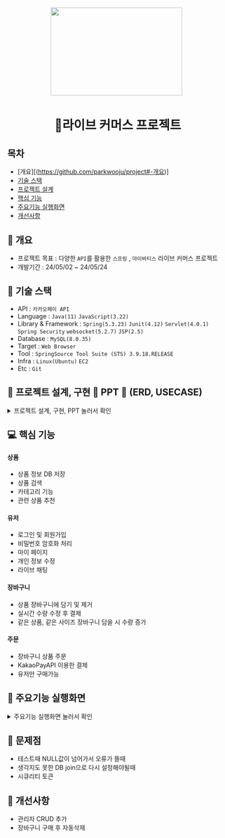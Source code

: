 <h1 align='center'> <img src='https://cdn-icons-png.flaticon.com/512/5208/5208370.png' style='width: 300px; height: 200px;'>&nbsp;</h1>
<h1  align='center'>👕라이브 커머스 프로젝트</h1>



## 목차
- [개요][(https://github.com/parkwooju/project#-개요)]
- [기술 스택](https://github.com/parkwooju/project#-기술-스택)
- [프로젝트 설계](https://github.com/parkwooju/project#-프로젝트-설계)
- [핵심 기능](https://github.com/parkwooju/project#-핵심-기능)
- [주요기능 실행화면](https://github.com/parkwooju/project#-주요기능-실행화면)
- [개선사항](https://github.com/parkwooju/project#--개선사항)
  


## 🚩 개요
- 프로젝트 목표 : 다양한 `API`를 활용한 `스프링` , `마이바티스` 라이브 커머스 프로젝트
- 개발기간 : 24/05/02 ~ 24/05/24



## 🔧 기술 스택
- API : `카카오페이 API`
- Language : `Java(11)` `JavaScript(3.22)`
- Library & Framework : `Spring(5.3.23)` `Junit(4.12)` `Servlet(4.0.1)` `Spring Security` `websocket(5.2.7)` `JSP(2.5)`
- Database : `MySQL(8.0.35)`
- Target : `Web Browser`
- Tool : `SpringSource Tool Suite (STS) 3.9.18.RELEASE`
- Infra : `Linux(Ubuntu)` `EC2`
- Etc : `Git`

## 👾 프로젝트 설계, 구현 📂 PPT 📂 (ERD, USECASE)

<details><summary>프로젝트 설계, 구현, PPT 눌러서 확인</summary>   
<div align="center">   

| **![1](https://github.com/YoungQWER/LiveCommerce/assets/157094828/9f6401a4-513b-4c22-911a-3a8d28542624)** |
| **![2](https://github.com/YoungQWER/LiveCommerce/assets/157094828/8ff0b5bc-dc4b-4864-b073-b05e3e001317)** |
| :------: |  :------: |
| **![3](https://github.com/YoungQWER/LiveCommerce/assets/157094828/00e75f3e-1a45-4881-9af3-d761346175c1)** |
| **![4](https://github.com/YoungQWER/LiveCommerce/assets/157094828/a4ac30d7-8a50-4f57-b7e9-4f8de0babc28)** |
| **![5](https://github.com/YoungQWER/LiveCommerce/assets/157094828/98d67baf-a9dc-4572-9225-5a0df5f86895)** |
| **![6](https://github.com/YoungQWER/LiveCommerce/assets/157094828/066c8938-1873-4493-a97e-9fe546174ff9)** |
| **![7](https://github.com/YoungQWER/LiveCommerce/assets/157094828/59141d23-f40b-4f3e-b49e-6709673de680)** |
| **![8](https://github.com/YoungQWER/LiveCommerce/assets/157094828/80f5da1c-d693-4da6-883c-f3a0cec5afbd)** |
| **![9](https://github.com/YoungQWER/LiveCommerce/assets/157094828/5ce640bf-24ec-4956-8602-18ce98e36506)** |
| **![10](https://github.com/YoungQWER/LiveCommerce/assets/157094828/5325ca18-0479-4100-9314-e540b9659641)** |
| **![11](https://github.com/YoungQWER/LiveCommerce/assets/157094828/367d32a0-ce89-4992-ab42-e8fd1e204492)** |
| **![12](https://github.com/YoungQWER/LiveCommerce/assets/157094828/3838dc5b-f5a7-45e0-a6c6-638153a973ee)** |
| **![13](https://github.com/YoungQWER/LiveCommerce/assets/157094828/efcacf9c-024a-4b3f-b90a-f5e67546e098)** |
| **![14](https://github.com/YoungQWER/LiveCommerce/assets/157094828/38978333-1afa-4b3b-ae77-c983f0dbae2a)** |
| **![15](https://github.com/YoungQWER/LiveCommerce/assets/157094828/bdaf929a-4838-495d-bfcf-2e68cec9306c)** |
| **![16](https://github.com/YoungQWER/LiveCommerce/assets/157094828/fe3574c9-0b8a-4d86-8fe5-99ae093a77fc)** |
| **![17](https://github.com/YoungQWER/LiveCommerce/assets/157094828/d78b24c2-a9a2-41cd-9a9b-17c9efbe5560)** | 
| **![18](https://github.com/YoungQWER/LiveCommerce/assets/157094828/1b6d772c-3678-4f64-8594-cbe55db9d04a)** |
| **![19](https://github.com/YoungQWER/LiveCommerce/assets/157094828/1daca093-b435-48f5-8066-e85409a77902)** |
| **![20](https://github.com/YoungQWER/LiveCommerce/assets/157094828/e77f9e03-9d13-4371-ab35-c17c5b821a65)** |
| **![21](https://github.com/YoungQWER/LiveCommerce/assets/157094828/de07feb9-0f61-4325-b484-0d9ce5115dc2)** |
| **![22](https://github.com/YoungQWER/LiveCommerce/assets/157094828/43444f54-07f6-4b9b-95fe-9930e264c66c)** |
| **![23](https://github.com/YoungQWER/LiveCommerce/assets/157094828/96b28b8b-7cb6-4a4e-9690-2eb517d8d676)** |

</div>            
</details>

## 💻 핵심 기능



#### 상품
- 상품 정보 DB 저장
- 상품 검색
- 카테고리 기능
- 관련 상품 추천

#### 유저
- 로그인 및 회원가입
- 비밀번호 암호화 처리
- 마이 페이지
- 개인 정보 수정
- 라이브 채팅

#### 장바구니
- 상품 장바구니에 담기 및 제거
- 실시간 수량 수정 후 결제
- 같은 상품, 같은 사이즈 장바구니 담을 시 수량 증가

#### 주문
- 장바구니 상품 주문
- KakaoPayAPI 이용한 결제
- 유저만 구매가능

## 🎇 주요기능 실행화면

<details>
<summary>주요기능 실행화면 눌러서 확인</summary>

![라이브커머스_이진영_박우주](https://github.com/YoungQWER/LiveCommerce/assets/157094828/6f3e2bc6-4c5d-40e2-82be-992a6ac8e18b)

</details>

## 🚩 문제점
- 테스트때 NULL값이 넘어가서 오류가 뜰때
- 생각지도 못한 DB join으로 다시 설정해야될때
- 시큐리티 토큰


## 🌄 개선사항
- 관리자 CRUD 추가
- 장바구니 구매 후 자동삭제
 
